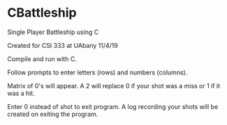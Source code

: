 # CBattleship
Single Player Battleship using C

Created for CSI 333 at UAbany 11/4/19

Compile and run with C.

Follow prompts to enter letters (rows) and numbers (columns).

Matrix of 0's will appear. A 2 will replace 0 if your shot was a miss or 1 if it was a hit.

Enter 0 instead of shot to exit program. A log recording your shots will be created on exiting the program.
